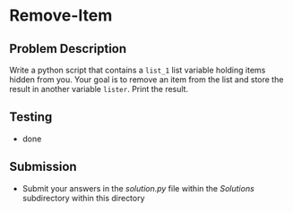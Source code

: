 # Remove-Item

## Problem Description
Write a python script that contains a `list_1` list variable holding items hidden from you. 
Your goal is to remove an item from the list and store the result in another variable `lister`.
Print the result. 

## Testing
* done

## Submission
* Submit your answers in the *solution.py* file within the *Solutions* subdirectory within this directory

